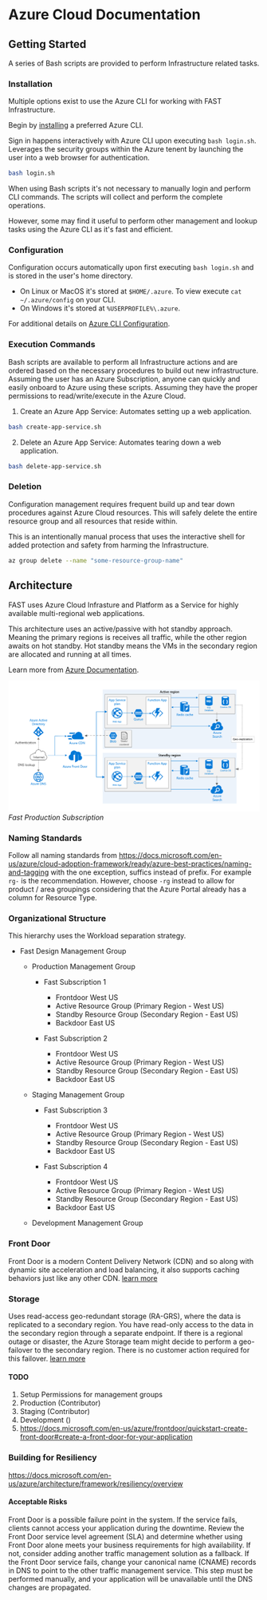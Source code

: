 # Azure Cloud Documentation
## Getting Started
A series of Bash scripts are provided to perform Infrastructure related tasks.

### Installation
Multiple options exist to use the Azure CLI for working with FAST Infrastructure.

Begin by [installing](https://docs.microsoft.com/en-us/cli/azure/install-azure-cli?view=azure-cli-latest) a preferred Azure CLI.

Sign in happens interactively with Azure CLI upon executing `bash login.sh`. Leverages the security groups within the Azure tenent by launching the user into a web browser for authentication.

```bash
bash login.sh
```

When using Bash scripts it's not necessary to manually login and perform CLI commands. The scripts will collect and perform the complete operations.

However, some may find it useful to perform other management and lookup tasks using the Azure CLI as it's fast and efficient.

### Configuration
Configuration occurs automatically upon first executing `bash login.sh` and is stored in the user's home directory.

* On Linux or MacOS it's stored at `$HOME/.azure`. To view execute `cat ~/.azure/config` on your CLI. 
* On Windows it's stored at `%USERPROFILE%\.azure`.

For additional details on [Azure CLI Configuration](https://docs.microsoft.com/en-us/cli/azure/azure-cli-configuration?view=azure-cli-latest).

### Execution Commands
Bash scripts are available to perform all Infrastructure actions and are ordered based on the necessary procedures to build out new infrastructure. Assuming the user has an Azure Subscription, anyone can quickly and easily onboard to Azure using these scripts. Assuming they have the proper permissions to read/write/execute in the Azure Cloud.

1. Create an Azure App Service: Automates setting up a web application.

```bash
bash create-app-service.sh
```

2. Delete an Azure App Service: Automates tearing down a web application.

```bash
bash delete-app-service.sh
```

### Deletion
Configuration management requires frequent build up and tear down procedures against Azure Cloud resources. This will safely delete the entire resource group and all resources that reside within.  

This is an intentionally manual process that uses the interactive shell for added protection and safety from harming the Infrastructure.

```bash
az group delete --name "some-resource-group-name"
```

## Architecture
FAST uses Azure Cloud Infrasture and Platform as a Service for highly available multi-regional web applications.

This architecture uses an active/passive with hot standby approach. Meaning the primary regions is receives all traffic, while the other region awaits on hot standby. Hot standby means the VMs in the secondary region are allocated and running at all times.

Learn more from [Azure Documentation](https://docs.microsoft.com/en-us/azure/architecture/reference-architectures/app-service-web-app/multi-region).

![Web Architecture](diagrams/multi-region-web-app-diagram.png)
_Fast Production Subscription_

### Naming Standards
Follow all naming standards from https://docs.microsoft.com/en-us/azure/cloud-adoption-framework/ready/azure-best-practices/naming-and-tagging with the one exception, suffics instead of prefix. For example `rg-` is the recommendation. However, choose `-rg` instead to allow for product / area groupings considering that the Azure Portal already has a column for Resource Type.

### Organizational Structure
This hierarchy uses the Workload separation strategy. 

* Fast Design Management Group
  * Production Management Group

    * Fast Subscription 1
      * Frontdoor West US
      * Active Resource Group (Primary Region - West US)  
      * Standby Resource Group (Secondary Region - East US)
      * Backdoor East US

    * Fast Subscription 2
      * Frontdoor West US
      * Active Resource Group (Primary Region - West US)  
      * Standby Resource Group (Secondary Region - East US)
      * Backdoor East US
  
  * Staging Management Group

    * Fast Subscription 3
      * Frontdoor West US
      * Active Resource Group (Primary Region - West US)  
      * Standby Resource Group (Secondary Region - East US)
      * Backdoor East US

    * Fast Subscription 4
      * Frontdoor West US
      * Active Resource Group (Primary Region - West US)  
      * Standby Resource Group (Secondary Region - East US)
      * Backdoor East US
  
  * Development Management Group


### Front Door
Front Door is a modern Content Delivery Network (CDN) and so along with dynamic site acceleration and load balancing, it also supports caching behaviors just like any other CDN. [learn more](https://docs.microsoft.com/en-us/azure/frontdoor/front-door-caching)


### Storage
Uses read-access geo-redundant storage (RA-GRS), where the data is replicated to a secondary region. You have read-only access to the data in the secondary region through a separate endpoint. If there is a regional outage or disaster, the Azure Storage team might decide to perform a geo-failover to the secondary region. There is no customer action required for this failover. [learn more](https://docs.microsoft.com/en-us/azure/storage/common/storage-redundancy)

#### TODO
1. Setup Permissions for management groups
  1. Production (Contributor)
  1. Staging (Contributor)
  1. Development ()
1. https://docs.microsoft.com/en-us/azure/frontdoor/quickstart-create-front-door#create-a-front-door-for-your-application


### Building for Resiliency
https://docs.microsoft.com/en-us/azure/architecture/framework/resiliency/overview


#### Acceptable Risks
Front Door is a possible failure point in the system. If the service fails, clients cannot access your application during the downtime. Review the Front Door service level agreement (SLA) and determine whether using Front Door alone meets your business requirements for high availability. If not, consider adding another traffic management solution as a fallback. If the Front Door service fails, change your canonical name (CNAME) records in DNS to point to the other traffic management service. This step must be performed manually, and your application will be unavailable until the DNS changes are propagated.